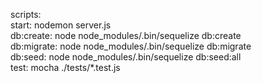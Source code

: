 scripts: 
    <br>start: nodemon server.js
    <br>db:create: node node_modules/.bin/sequelize db:create
    <br>db:migrate: node node_modules/.bin/sequelize db:migrate
    <br>db:seed: node node_modules/.bin/sequelize db:seed:all
    <br>test: mocha ./tests/*.test.js
